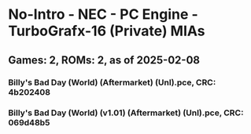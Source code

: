 # No-Intro - NEC - PC Engine - TurboGrafx-16 (Private) MIAs
## Games: 2, ROMs: 2, as of 2025-02-08
### Billy's Bad Day (World) (Aftermarket) (Unl).pce, CRC: 4b202408
### Billy's Bad Day (World) (v1.01) (Aftermarket) (Unl).pce, CRC: 069d48b5
